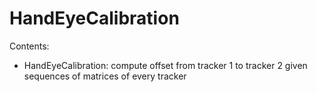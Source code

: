 HandEyeCalibration
===============
Contents:
- HandEyeCalibration: compute offset from tracker 1 to tracker 2 given sequences of matrices of every tracker
